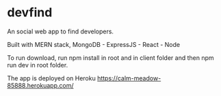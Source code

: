 # devfind
An social web app to find developers.

Built with MERN stack, MongoDB - ExpressJS - React - Node

To run download, run npm install in root and in client folder and then npm run dev in root folder.

The app is deployed on Heroku
https://calm-meadow-85888.herokuapp.com/
